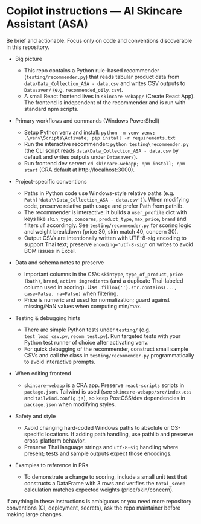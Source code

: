 <!--
  concise project-specific Copilot instructions for AI coding agents
  - keep this file ~20-50 lines
  - reference only discoverable, concrete patterns and commands
-->
# Copilot instructions — AI Skincare Assistant (ASA)

Be brief and actionable. Focus only on code and conventions discoverable in this repository.

- Big picture
  - This repo contains a Python rule-based recommender (`testing/recommender.py`) that reads tabular product data from `data/Data_Collection_ASA - data.csv` and writes CSV outputs to `Datasaver/` (e.g. `recommended_oily.csv`).
  - A small React frontend lives in `skincare-webapp/` (Create React App). The frontend is independent of the recommender and is run with standard npm scripts.

- Primary workflows and commands (Windows PowerShell)
  - Setup Python venv and install: `python -m venv venv; .\venv\Scripts\Activate; pip install -r requirements.txt`
  - Run the interactive recommender: `python testing\recommender.py` (the CLI script reads `data\Data_Collection_ASA - data.csv` by default and writes outputs under `Datasaver/`).
  - Run frontend dev server: `cd skincare-webapp; npm install; npm start` (CRA default at http://localhost:3000).

- Project-specific conventions
  - Paths in Python code use Windows-style relative paths (e.g. `Path('data\\Data_Collection_ASA - data.csv')`). When modifying code, preserve relative path usage and prefer Path from pathlib.
  - The recommender is interactive: it builds a `user_profile` dict with keys like `skin_type`, `concerns`, `product_type`, `max_price`, `brand` and filters `df` accordingly. See `testing/recommender.py` for scoring logic and weight breakdown (price 30, skin match 40, concern 30).
  - Output CSVs are intentionally written with UTF-8-sig encoding to support Thai text; preserve `encoding='utf-8-sig'` on writes to avoid BOM issues in Excel.

- Data and schema notes to preserve
  - Important columns in the CSV: `skintype`, `type_of_product`, `price (bath)`, `brand`, `active ingredients` (and a duplicate Thai-labeled column used in scoring). Use `.fillna('').str.contains(..., case=False, na=False)` when filtering.
  - Price is numeric and used for normalization; guard against missing/NaN values when computing min/max.

- Testing & debugging hints
  - There are simple Python tests under `testing/` (e.g. `test_load_csv.py`, `recom_test.py`). Run targeted tests with your Python test runner of choice after activating venv.
  - For quick debugging of the recommender, construct small sample CSVs and call the class in `testing/recommender.py` programmatically to avoid interactive prompts.

- When editing frontend
  - `skincare-webapp` is a CRA app. Preserve `react-scripts` scripts in `package.json`. Tailwind is used (see `skincare-webapp/src/index.css` and `tailwind.config.js`), so keep PostCSS/dev dependencies in `package.json` when modifying styles.

- Safety and style
  - Avoid changing hard-coded Windows paths to absolute or OS-specific locations. If adding path handling, use pathlib and preserve cross-platform behavior.
  - Preserve Thai language strings and `utf-8-sig` handling where present; tests and sample outputs expect those encodings.

- Examples to reference in PRs
  - To demonstrate a change to scoring, include a small unit test that constructs a DataFrame with 3 rows and verifies the `total_score` calculation matches expected weights (price/skin/concern).

If anything in these instructions is ambiguous or you need more repository conventions (CI, deployment, secrets), ask the repo maintainer before making large changes.
